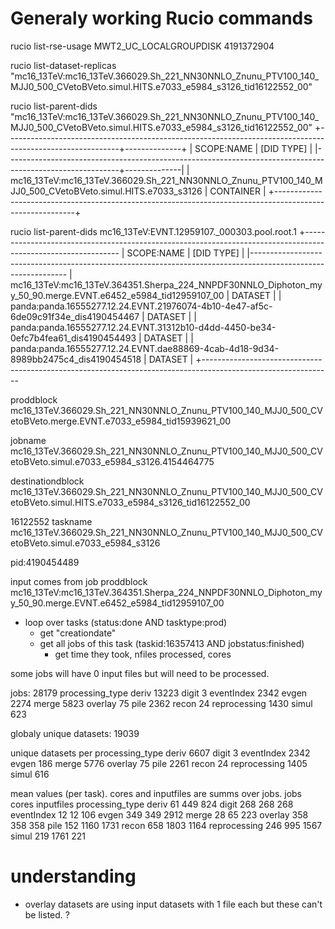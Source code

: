 # Generaly working Rucio commands

rucio list-rse-usage MWT2_UC_LOCALGROUPDISK
4191372904 

rucio list-dataset-replicas "mc16_13TeV:mc16_13TeV.366029.Sh_221_NN30NNLO_Znunu_PTV100_140_MJJ0_500_CVetoBVeto.simul.HITS.e7033_e5984_s3126_tid16122552_00"

rucio list-parent-dids "mc16_13TeV:mc16_13TeV.366029.Sh_221_NN30NNLO_Znunu_PTV100_140_MJJ0_500_CVetoBVeto.simul.HITS.e7033_e5984_s3126_tid16122552_00"
+----------------------------------------------------------------------------------------------------------+--------------+
| SCOPE:NAME                                                                                               | [DID TYPE]   |
|----------------------------------------------------------------------------------------------------------+--------------|
| mc16_13TeV:mc16_13TeV.366029.Sh_221_NN30NNLO_Znunu_PTV100_140_MJJ0_500_CVetoBVeto.simul.HITS.e7033_s3126 | CONTAINER    |
+----------------------------------------------------------------------------------------------------------+

rucio list-parent-dids mc16_13TeV:EVNT.12959107._000303.pool.root.1                                              +--------------------------------------------------------------------------------------------------------------
| SCOPE:NAME                                                                                                   | [DID TYPE]   |
|--------------------------------------------------------------------------------------------------------------
| mc16_13TeV:mc16_13TeV.364351.Sherpa_224_NNPDF30NNLO_Diphoton_myy_50_90.merge.EVNT.e6452_e5984_tid12959107_00 | DATASET      |
| panda:panda.16555277.12.24.EVNT.21976074-4b10-4e47-af5c-6de09c91f34e_dis4190454467                           | DATASET      |
| panda:panda.16555277.12.24.EVNT.31312b10-d4dd-4450-be34-0efc7b4fea61_dis4190454493                           | DATASET      |
| panda:panda.16555277.12.24.EVNT.dae88869-4cab-4d18-9d34-8989bb2475c4_dis4190454518                           | DATASET      |
+--------------------------------------------------------------------------------------------------------------



proddblock	       	
mc16_13TeV.366029.Sh_221_NN30NNLO_Znunu_PTV100_140_MJJ0_500_CVetoBVeto.merge.EVNT.e7033_e5984_tid15939621_00

jobname	       	
mc16_13TeV.366029.Sh_221_NN30NNLO_Znunu_PTV100_140_MJJ0_500_CVetoBVeto.simul.e7033_e5984_s3126.4154464775

destinationdblock	       
mc16_13TeV.366029.Sh_221_NN30NNLO_Znunu_PTV100_140_MJJ0_500_CVetoBVeto.simul.HITS.e7033_e5984_s3126_tid16122552_00

16122552
taskname	       	
mc16_13TeV.366029.Sh_221_NN30NNLO_Znunu_PTV100_140_MJJ0_500_CVetoBVeto.simul.e7033_e5984_s3126



pid:4190454489

input comes from job proddblock
mc16_13TeV:mc16_13TeV.364351.Sherpa_224_NNPDF30NNLO_Diphoton_myy_50_90.merge.EVNT.e6452_e5984_tid12959107_00

* loop over tasks (status:done AND tasktype:prod)
    * get "creationdate" 
    * get all jobs of this task (taskid:16357413 AND jobstatus:finished)
        * get time they took, nfiles processed, cores

some jobs will have 0 input files but will need to be processed.



jobs: 28179
processing_type
deriv           13223
digit               3
eventIndex       2342
evgen            2274
merge            5823
overlay            75
pile             2362
recon              24
reprocessing     1430
simul             623

globaly unique datasets: 19039

unique datasets per processing_type
deriv           6607
digit              3
eventIndex      2342
evgen            186
merge           5776
overlay           75
pile            2261
recon             24
reprocessing    1405
simul            616

mean values (per task). cores and inputfiles are summs over jobs.
                      jobs cores   inputfiles
processing_type
deriv                   61   449          824
digit                  268   268          268
eventIndex              12    12          106
evgen                  349   349         2912
merge                   28    65          223
overlay                358   358          358
pile                   152  1160         1731
recon                  658  1803         1164
reprocessing           246   995         1567
simul                  219  1761          221

# understanding
* overlay datasets are using input datasets with 1 file each but these can't be listed. ?